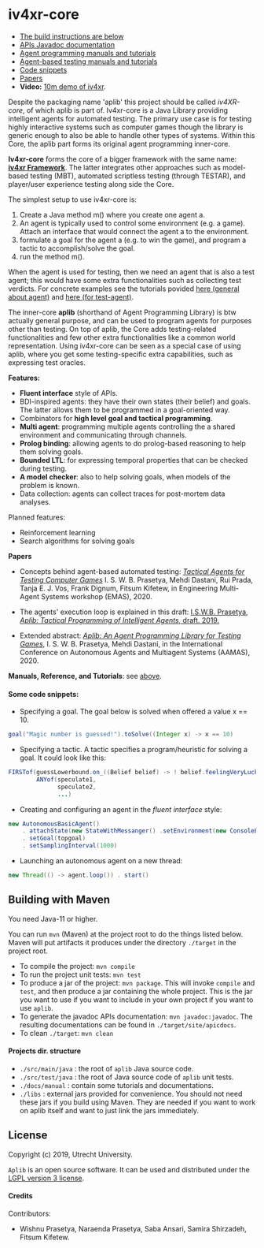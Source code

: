 # iv4xr-core <a name="top"></a>

* [The build instructions are below](README.md#buildinstr)
* [APIs Javadoc documentation](http://www.staff.science.uu.nl/~prase101/research/projects/iv4xr/aplib/apidocs/)
* [Agent programming manuals and tutorials](./docs/agentprogramming.md)
* [Agent-based testing manuals and tutorials](./docs/agentbasedtesting.md)
* [Code snippets](README.md#snippets)
* [Papers](README.md#papers)
* **Video:** [10m demo of iv4xr](https://youtu.be/Hc8NP4NuHAk).

Despite the packaging name 'aplib' this project should be called *iv4XR-core*, of which aplib is part of. Iv4xr-core is a Java Library providing intelligent agents for automated testing. The primary use case is for testing highly interactive systems such as computer games though the library is generic enough to also be able to handle other types of systems. Within this Core, the aplib part forms its original agent programming inner-core.

**Iv4xr-core** forms the core of a bigger framework with the same name: [**iv4xr Framework**](https://github.com/iv4xr-project/iv4xr-framework). The latter integrates other approaches such as model-based testing (MBT), automated scriptless testing (through TESTAR), and player/user experience testing along side the Core.

The simplest setup to use iv4xr-core is:

  1. Create a Java method m() where you create one agent a.
  1. An agent is typically used to control some environment (e.g. a game). Attach an interface that would connect the agent a to the environment.
  1. formulate a goal for the agent a (e.g. to win the game), and program a tactic to accomplish/solve the goal.
  1. run the method m().

When the agent is used for testing, then we need an agent that is also a test agent; this would have some extra functionalities such as collecting test verdicts. For concrete examples see the tutorials povided [here (general about agent)](./docs/agentprogramming.md) and [here (for test-agent)](./docs/agentbasedtesting.md).

The inner-core **aplib** (shorthand of Agent Programming Library) is btw actually general purpose, and can be used to program agents for purposes other than testing.
On top of aplib, the Core adds testing-related functionalities and few other extra functionalities like a common world representation.
Using iv4xr-core can be seen as a special case of using aplib, where you get some testing-specific extra capabilities, such as expressing test oracles.

**Features:**

* **Fluent interface** style of APIs.
* BDI-inspired agents: they have their own states (their belief) and goals. The latter allows them to be programmed in a goal-oriented way.
* Combinators for **high level goal and tactical programming**.
* **Multi agent**: programming multiple agents controlling the a shared environment and communicating through channels.
* **Prolog binding**: allowing agents to do prolog-based reasoning to help them solving goals.
* **Bounded LTL**: for expressing temporal properties that can be checked during testing.
* **A model checker**: also to help solving goals, when models of the problem is known.
* Data collection: agents can collect traces for post-mortem data analyses.

Planned features:

* Reinforcement learning
* Search algorithms for solving goals

**Papers** <a name="papers"></a>

  * Concepts behind agent-based automated testing:
  [_Tactical Agents for Testing Computer Games_](https://emas2020.in.tu-clausthal.de/files/emas/papers-h/EMAS2020_paper_6.pdf)
I. S. W. B. Prasetya, Mehdi Dastani, Rui Prada, Tanja E. J. Vos, Frank Dignum, Fitsum Kifetew,
in Engineering Multi-Agent Systems workshop (EMAS), 2020.

  * The agents' execution loop is explained  in this draft: [I.S.W.B. Prasetya, _Aplib: Tactical Programming of Intelligent Agents_, draft. 2019.](https://arxiv.org/pdf/1911.04710)

  * Extended abstract: [_Aplib: An Agent Programming Library for Testing Games_](http://ifaamas.org/Proceedings/aamas2020/pdfs/p1972.pdf), I. S. W. B. Prasetya,  Mehdi Dastani, in the International Conference on Autonomous Agents and Multiagent Systems (AAMAS), 2020.

**Manuals, Reference, and Tutorials**: see [above](README.md#top).

#### Some code snippets: <a name="snippets"></a>

* Specifying a goal. The goal below is solved when offered a value x == 10.

```java
goal("Magic number is guessed!").toSolve((Integer x) -> x == 10)
```

* Specifying a tactic. A tactic specifies a program/heuristic for solving a goal. It could look like this:

```java
FIRSTof(guessLowerbound.on_((Belief belief) -> ! belief.feelingVeryLucky() ,
        ANYof(speculate1,
              speculate2,
              ...)
```        

* Creating and configuring an agent in the _fluent interface_ style:

```java
new AutonomousBasicAgent()
    . attachState(new StateWithMessanger() .setEnvironment(new ConsoleEnvironment()))
    . setGoal(topgoal)
    . setSamplingInterval(1000)
```

* Launching an autonomous agent on a new thread:

```java
new Thread(() -> agent.loop()) . start()
```

## Building with Maven  <a name="buildinstr"></a>

You need Java-11 or higher.

You can run `mvn` (Maven) at the project root to do the things listed below. Maven will put artifacts it produces under the directory `./target` in the project root.

* To compile the project: `mvn compile`
* To run the project unit tests: `mvn test`
* To produce a jar of the project: `mvn package`. This will invoke `compile` and `test`, and then produce a jar containing the whole project. This is the jar you want to use if you want to include in your own project if you want to use `aplib`.
* To generate the javadoc APIs documentation: `mvn javadoc:javadoc`. The resulting documentations can be found in `./target/site/apicdocs`.
* To clean `./target`: `mvn clean`

#### Projects dir. structure

* `./src/main/java` : the root of `aplib` Java source code.
* `./src/test/java` : the root of Java source code of `aplib` unit tests.
* `./docs/manual` : contain some tutorials and documentations.
* `./libs` : external jars provided for convenience. You should not need these jars if you build using Maven. They are needed if you want to work on aplib itself and want to just link the jars immediately.

## License

Copyright (c) 2019, Utrecht University.

`Aplib` is an open source software. It can be used and distributed under the
[LGPL version 3 license](./lgpl-3.0.md).

#### Credits

Contributors:
* Wishnu Prasetya, Naraenda Prasetya, Saba Ansari, Samira Shirzadeh, Fitsum Kifetew.
